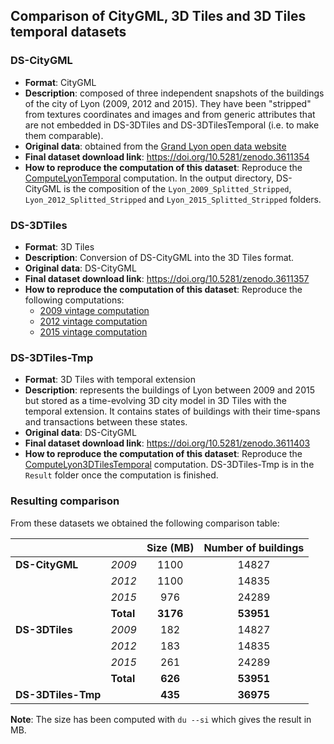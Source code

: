 ## Comparison of CityGML, 3D Tiles and 3D Tiles temporal datasets

### DS-CityGML

  * **Format**: CityGML
  * **Description**: composed of three independent snapshots of the buildings of
  the city of Lyon (2009, 2012 and 2015). They have been "stripped" from textures
  coordinates and images and from generic attributes that are not embedded in
  DS-3DTiles and DS-3DTilesTemporal (i.e. to make them comparable).
  * **Original data**: obtained from the [Grand Lyon open data website](https://data.beta.grandlyon.com/accueil)
  * **Final dataset download link**: https://doi.org/10.5281/zenodo.3611354
  * **How to reproduce the computation of this dataset**: Reproduce the
  [ComputeLyonTemporal](../Compute3DTiles/Temporal/Readme.md)
  computation. In the output directory, DS-CityGML is the composition of the `Lyon_2009_Splitted_Stripped`, `Lyon_2012_Splitted_Stripped` and `Lyon_2015_Splitted_Stripped` folders.

### DS-3DTiles

  * **Format**: 3D Tiles
  * **Description**: Conversion of DS-CityGML into the 3D Tiles format.
  * **Original data**: DS-CityGML
  * **Final dataset download link**: https://doi.org/10.5281/zenodo.3611357
  * **How to reproduce the computation of this dataset**: Reproduce the following computations:
    * [2009 vintage computation](../ComputeLyon3DTiles2009)
    * [2012 vintage computation](../ComputeLyon3DTiles2012)
    * [2015 vintage computation](../ComputeLyon3DTiles2015)
    
### DS-3DTiles-Tmp

  * **Format**: 3D Tiles with temporal extension
  * **Description**: represents the buildings of Lyon between 2009 and 2015
  but stored as a time-evolving 3D city model in 3D Tiles with the temporal
  extension. It contains states of buildings with their time-spans and
  transactions between these states.
  * **Original data**: DS-CityGML
  * **Final dataset download link**: https://doi.org/10.5281/zenodo.3611403
  * **How to reproduce the computation of this dataset**: Reproduce the
  [ComputeLyon3DTilesTemporal](../../../Computations/ComputeLyon3DTilesTemporal)
  computation. DS-3DTiles-Tmp is in the `Result` folder once the computation is finished.

### Resulting comparison

From these datasets we obtained the following comparison table:

|                |           | Size (MB) | **Number of buildings** |
|----------------|-----------|:---------:|:-----------------------:|
| **DS-CityGML** | *2009*    |    1100   |          14827          |
|                | *2012*    |    1100   |          14835          |
|                | *2015*    |    976    |          24289          |
|                | **Total** |  **3176** |        **53951**        |
| **DS-3DTiles** | *2009*    |    182    |          14827          |
|                | *2012*    |    183    |          14835          |
|                | *2015*    |    261    |          24289          |
|                | **Total** |  **626**  |        **53951**        |
|**DS-3DTiles-Tmp**|           |  **435**  |        **36975**        |


**Note**: The size has been computed with `du --si` which gives the result in MB.

